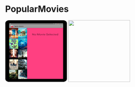 # PopularMovies


<img src="movie-main.png" width="200" height="200">  
<img src="movie-detail.png" width="200" height="200"> 
